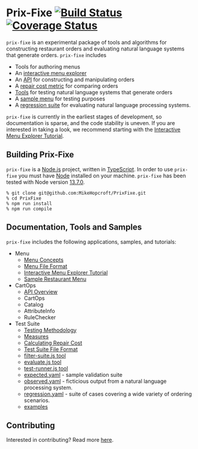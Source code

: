 # Prix-Fixe [![Build Status](https://travis-ci.com/MikeHopcroft/PrixFixe.svg?branch=master)](https://travis-ci.com/MikeHopcroft/PrixFixe) [![Coverage Status](https://coveralls.io/repos/github/MikeHopcroft/PrixFixe/badge.svg?branch=master)](https://coveralls.io/github/MikeHopcroft/PrixFixe?branch=master)

`prix-fixe` is an experimental package of tools and algorithms for constructing restaurant orders and evaluating natural language systems that generate orders. `prix-fixe` includes
* Tools for authoring menus
* An [interactive menu explorer](documentation/repl.md)
* An [API](documentation/api_overview.md) for constructing and manipulating orders
* A [repair cost metric](documentation/measures.md) for comparing orders
* [Tools](documentation/test_suite_tools.md) for testing natural language systems that generate orders
* A [sample menu](documentation/sample_menu.md) for testing purposes
* A [regression suite](samples/tests/regression.md) for evaluating natural language processing systems.

`prix-fixe` is currently in the earliest stages of development, so documentation is sparse, and the code stability is uneven. If you are interested in taking a look, we recommend starting with the
[Interactive Menu Explorer Tutorial](documentation/repl.md).

## Building Prix-Fixe

`prix-fixe` is a [Node.js](https://nodejs.org/en/) project,
written in [TypeScript](https://www.typescriptlang.org/).
In order to use `prix-fixe` you must have
[Node](https://nodejs.org/en/download/) installed on your machine.
`prix-fixe` has been tested with Node version [13.7.0](https://nodejs.org/download/release/v13.7.0/).

~~~
% git clone git@github.com:MikeHopcroft/PrixFixe.git
% cd PrixFixe
% npm run install
% npm run compile
~~~

## Documentation, Tools and Samples

`prix-fixe` includes the following applications, samples, and tutorials:
* Menu
  * [Menu Concepts](documentation/menu_concepts.md)
  * [Menu File Format](documentation/menu_format.md)
  * [Interactive Menu Explorer Tutorial](documentation/repl.md)
  * [Sample Restaurant Menu](documentation/sample_menu.md)
* CartOps
  * [API Overview](documentation/api_overview.md)
  * CartOps
  * Catalog
  * AttributeInfo
  * RuleChecker
* Test Suite
  * [Testing Methodology](documentation/test_suite_tools.md)
  * [Measures](documentation/measures.md)
  * [Calculating Repair Cost](documentation/repair_cost.md)
  * [Test Suite File Format](documentation/test_suite_format.md)
  * [filter-suite.js tool](documentation/test_suite_tools.md#filter-suite-tool)
  * [evaluate.js tool](documentation/test_suite_tools.md#evaluate-tool)
  * [test-runner.js tool](broken-link)
  * [expected.yaml](samples/tests/expected.yaml) - sample validation suite
  * [observed.yaml](samples/tests/observed.yaml) - ficticious output from a natural language processing system.
  * [regression.yaml](samples/tests/regression.yaml) - suite of cases covering a wide variety of ordering scenarios.
  * [examples](documentation/examples.md)
  
## Contributing
Interested in contributing? Read more [here](contributing.md).


